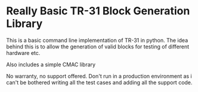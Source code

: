 <h1>Really Basic TR-31 Block Generation Library</h1>

This is a basic command line implementation of TR-31 in python.
The idea behind this is to allow the generation of valid blocks for testing of different hardware etc.

Also includes a simple CMAC library

No warranty, no support offered. 
Don't run in a production environment as i can't be bothered writing all the test cases and adding all the support code.



